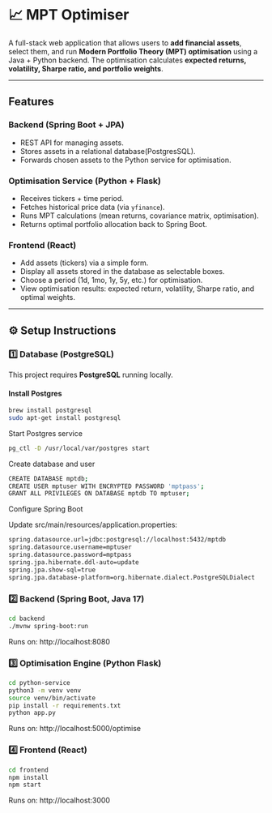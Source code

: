 # 📈 MPT Optimiser  

A full-stack web application that allows users to **add financial assets**, select them, and run **Modern Portfolio Theory (MPT) optimisation** using a Java + Python backend. The optimisation calculates **expected returns, volatility, Sharpe ratio, and portfolio weights**.  

---

## Features

### Backend (Spring Boot + JPA)  
- REST API for managing assets.  
- Stores assets in a relational database(PostgresSQL).  
- Forwards chosen assets to the Python service for optimisation.  

### Optimisation Service (Python + Flask)  
- Receives tickers + time period.  
- Fetches historical price data (via `yfinance`).  
- Runs MPT calculations (mean returns, covariance matrix, optimisation).  
- Returns optimal portfolio allocation back to Spring Boot.

### Frontend (React)  
- Add assets (tickers) via a simple form.  
- Display all assets stored in the database as selectable boxes.  
- Choose a period (1d, 1mo, 1y, 5y, etc.) for optimisation.  
- View optimisation results: expected return, volatility, Sharpe ratio, and optimal weights.  

---
## ⚙️ Setup Instructions  

### 1️⃣ Database (PostgreSQL)  

This project requires **PostgreSQL** running locally.  

#### Install Postgres  

```bash
brew install postgresql  
sudo apt-get install postgresql
```
Start Postgres service
```bash
pg_ctl -D /usr/local/var/postgres start
```
Create database and user
```bash
CREATE DATABASE mptdb;
CREATE USER mptuser WITH ENCRYPTED PASSWORD 'mptpass';
GRANT ALL PRIVILEGES ON DATABASE mptdb TO mptuser;
```
Configure Spring Boot

Update src/main/resources/application.properties:
```bash
spring.datasource.url=jdbc:postgresql://localhost:5432/mptdb
spring.datasource.username=mptuser
spring.datasource.password=mptpass
spring.jpa.hibernate.ddl-auto=update
spring.jpa.show-sql=true
spring.jpa.database-platform=org.hibernate.dialect.PostgreSQLDialect
```
### 2️⃣ Backend (Spring Boot, Java 17)
```bash
cd backend
./mvnw spring-boot:run
```
Runs on: http://localhost:8080

### 3️⃣ Optimisation Engine (Python Flask)
```bash
cd python-service
python3 -m venv venv
source venv/bin/activate
pip install -r requirements.txt
python app.py
```
Runs on: http://localhost:5000/optimise

### 4️⃣ Frontend (React)
```bash
cd frontend
npm install
npm start
```
Runs on: http://localhost:3000

